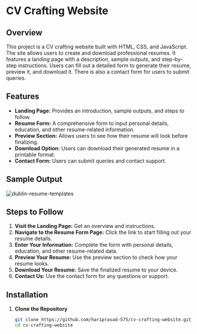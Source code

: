 # CV Crafting Website

## Overview

This project is a CV crafting website built with HTML, CSS, and JavaScript. The site allows users to create and download professional resumes. It features a landing page with a description, sample outputs, and step-by-step instructions. Users can fill out a detailed form to generate their resume, preview it, and download it. There is also a contact form for users to submit queries.

## Features

- **Landing Page:** Provides an introduction, sample outputs, and steps to follow.
- **Resume Form:** A comprehensive form to input personal details, education, and other resume-related information.
- **Preview Section:** Allows users to see how their resume will look before finalizing.
- **Download Option:** Users can download their generated resume in a printable format.
- **Contact Form:** Users can submit queries and contact support.

## Sample Output

![dublin-resume-templates](https://github.com/user-attachments/assets/b5a2b195-eb5e-4910-a141-769d1513f6b4)


## Steps to Follow

1. **Visit the Landing Page:** Get an overview and instructions.
2. **Navigate to the Resume Form Page:** Click the link to start filling out your resume details.
3. **Enter Your Information:** Complete the form with personal details, education, and other resume-related data.
4. **Preview Your Resume:** Use the preview section to check how your resume looks.
5. **Download Your Resume:** Save the finalized resume to your device.
6. **Contact Us:** Use the contact form for any questions or support.

## Installation

1. **Clone the Repository**

   ```bash
   git clone https://github.com/hariprasad-575/cv-crafting-website.git
   cd cv-crafting-website
